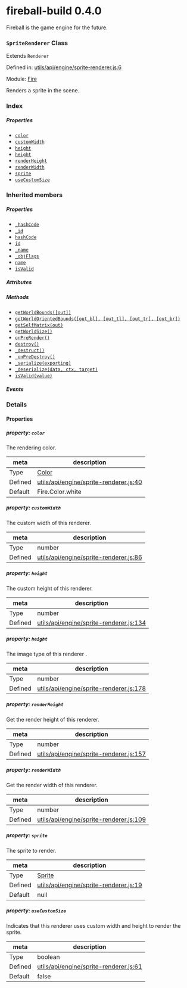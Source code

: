 
# fireball-build 0.4.0

Fireball is the game engine for the future.

### `SpriteRenderer` Class

Extends `Renderer`

Defined in: [utils/api/engine/sprite-renderer.js:6](../files/utils/api/engine/sprite-renderer.js.js)

Module: [Fire](../modules/Fire.md)




Renders a sprite in the scene.

### Index

##### Properties

  - [`color`](#property-color)
  - [`customWidth`](#property-customwidth)
  - [`height`](#property-height)
  - [`height`](#property-height)
  - [`renderHeight`](#property-renderheight)
  - [`renderWidth`](#property-renderwidth)
  - [`sprite`](#property-sprite)
  - [`useCustomSize`](#property-usecustomsize)






### Inherited members

##### Properties

- [`_hashCode`](#property-_hashcode)
- [`_id`](#property-_id)
- [`hashCode`](#property-hashcode)
- [`id`](#property-id)
- [`_name`](#property-_name)
- [`_objFlags`](#property-_objflags)
- [`name`](#property-name)
- [`isValid`](#property-isvalid)

##### Attributes


##### Methods

- [`getWorldBounds([out])`](#method-getworldbounds)
- [`getWorldOrientedBounds([out_bl], [out_tl], [out_tr], [out_br])`](#method-getworldorientedbounds)
- [`getSelfMatrix(out)`](#method-getselfmatrix)
- [`getWorldSize()`](#method-getworldsize)
- [`onPreRender()`](#method-onprerender)
- [`destroy()`](#method-destroy)
- [`_destruct()`](#method-_destruct)
- [`_onPreDestroy()`](#method-_onpredestroy)
- [`_serialize(exporting)`](#method-_serialize)
- [`_deserialize(data, ctx, target)`](#method-_deserialize)
- [`isValid(value)`](#method-isvalid)

##### Events




### Details


#### Properties



##### property: `color`

The rendering color.

| meta | description |
|------|-------------|
| Type | <a href="../classes/Color.html" class="crosslink">Color</a> |
| Defined | [utils/api/engine/sprite-renderer.js:40](../files/utils_api_engine_sprite-renderer.js.md#l40) |
| Default    | Fire.Color.white |




##### property: `customWidth`

The custom width of this renderer.

| meta | description |
|------|-------------|
| Type | number |
| Defined | [utils/api/engine/sprite-renderer.js:86](../files/utils_api_engine_sprite-renderer.js.md#l86) |




##### property: `height`

The custom height of this renderer.

| meta | description |
|------|-------------|
| Type | number |
| Defined | [utils/api/engine/sprite-renderer.js:134](../files/utils_api_engine_sprite-renderer.js.md#l134) |




##### property: `height`

The image type of this renderer .

| meta | description |
|------|-------------|
| Type | number |
| Defined | [utils/api/engine/sprite-renderer.js:178](../files/utils_api_engine_sprite-renderer.js.md#l178) |




##### property: `renderHeight`

Get the render height of this renderer.

| meta | description |
|------|-------------|
| Type | number |
| Defined | [utils/api/engine/sprite-renderer.js:157](../files/utils_api_engine_sprite-renderer.js.md#l157) |




##### property: `renderWidth`

Get the render width of this renderer.

| meta | description |
|------|-------------|
| Type | number |
| Defined | [utils/api/engine/sprite-renderer.js:109](../files/utils_api_engine_sprite-renderer.js.md#l109) |




##### property: `sprite`

The sprite to render.

| meta | description |
|------|-------------|
| Type | <a href="../classes/Sprite.html" class="crosslink">Sprite</a> |
| Defined | [utils/api/engine/sprite-renderer.js:19](../files/utils_api_engine_sprite-renderer.js.md#l19) |
| Default    | null |




##### property: `useCustomSize`

Indicates that this renderer uses custom width and height to render the sprite.

| meta | description |
|------|-------------|
| Type | boolean |
| Defined | [utils/api/engine/sprite-renderer.js:61](../files/utils_api_engine_sprite-renderer.js.md#l61) |
| Default    | false |






